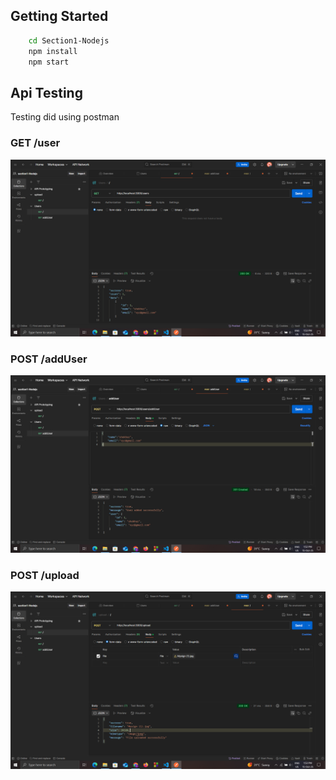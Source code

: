 ## Getting Started
```bash
    cd Section1-Nodejs
    npm install
    npm start

```

## Api Testing

Testing did using postman

### GET /user

![User](../assets/screenshots/Section1_User.png)

### POST /addUser
![Add User](../assets/screenshots/Section1_addUser.png)

### POST /upload
![Upload](../assets/screenshots/Section1_Upload.png)

